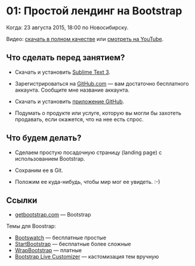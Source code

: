 # 01: Простой лендинг на Bootstrap

Когда: 23 августа 2015, 18:00 по Новосибирску.

Видео: [скачать в полном качестве](http://media.sunday-school.ru/SundaySchool-01.mp4) или [смотреть на YouTube](http://www.youtube.com/watch?v=xG9_IfmJlig).


## Что сделать перед занятием?

* Скачать и установить [Sublime Text 3](http://www.sublimetext.com/3).

* Зарегистрироваться на [GitHub.com](https://github.com/) — вам достаточно бесплатного аккаунта. Сообщите мне название аккаунта.

* Скачать и установить [приложение GitHub](https://desktop.github.com).

* Подумать о продукте или услуге, которую вы могли бы захотеть продавать, если окажется, что на нее есть спрос.


## Что будем делать?

* Сделаем простую посадочную страницу (landing page) с использованием Bootstrap.

* Сохраним ее в Git.

* Положим ее куда-нибудь, чтобы мир мог ее увидеть. :-)


## Ссылки

* [getbootstrap.com](http://getbootstrap.com/) — Bootstrap

Темы для Boostrap:

* [Bootswatch](http://bootswatch.com/) — бесплатные простые
* [StartBootstrap](http://startbootstrap.com/) — бесплатные более сложные
* [WrapBootstrap](https://wrapbootstrap.com/) — платные
* [Bootstrap Live Customizer](http://bootstrap-live-customizer.com/) — кастомизация тем вручную

